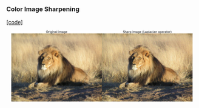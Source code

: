 ### Color Image Sharpening
[[code]](codes/smoothColor_filter.py)

<p align="center">
<img src="https://github.com/wallaceloos/Image_Processing/blob/master/image_enhancement/images/sharp_img.png" width="95%" height="95%">
</p>
